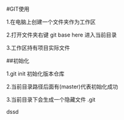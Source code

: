 


#GIT使用

1.在电脑上创建一个文件夹作为工作区

2.打开文件夹右键  git base here  进入当前目录

3.工作区持有项目实际文件


##初始化

1.git init 初始化版本仓库

2.当前目录路径后面有(master)代表初始化成功

3.当前目录下会生成一个隐藏文件 .git 

dssd


